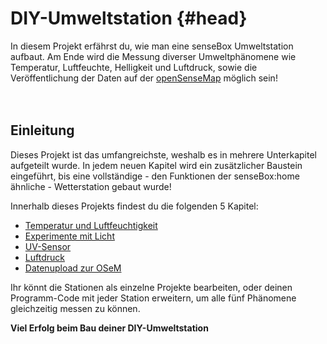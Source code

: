 # DIY-Umweltstation {#head}

<div class="description">In diesem Projekt erfährst du, wie man eine senseBox Umweltstation aufbaut.
Am Ende wird die Messung diverser Umweltphänomene wie Temperatur, Luftfeuchte, Helligkeit und Luftdruck, sowie die Veröffentlichung der Daten auf der <a href="https://opensensemap.org">openSenseMap</a> möglich sein!</div>
<div class="line">
    <br>
    <br>
</div>

## Einleitung
Dieses Projekt ist das umfangreichste, weshalb es in mehrere Unterkapitel aufgeteilt wurde.
In jedem neuen Kapitel wird ein zusätzlicher Baustein eingeführt, bis eine vollständige - den Funktionen der senseBox:home ähnliche - Wetterstation gebaut wurde!

Innerhalb dieses Projekts findest du die folgenden 5 Kapitel:

* [Temperatur und Luftfeuchtigkeit](temp_luft.md)
* [Experimente mit Licht](licht.md)
* [UV-Sensor](UV_Sensor.md)
* [Luftdruck](luftdruck.md)
* [Datenupload zur OSeM](datenupload.md)

Ihr könnt die Stationen als einzelne Projekte bearbeiten, oder deinen Programm-Code mit jeder Station erweitern, um alle fünf Phänomene gleichzeitig messen zu können.

**Viel Erfolg beim Bau deiner DIY-Umweltstation**
